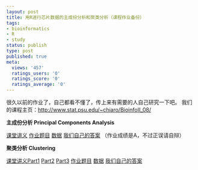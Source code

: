 ```yaml
---
layout: post
title: 用R进行芯片数据的主成份分析和聚类分析（课程作业备份）
tags:
- bioinformatics
- R
- study
status: publish
type: post
published: true
meta:
  views: '457'
  ratings_users: '0'
  ratings_score: '0'
  ratings_average: '0'
---
```

很久以前的作业了，自己都看不懂了，传上来有需要的人自己研究一下吧。
我们的课程主页：<a href="http://www.stat.psu.edu/~chiaro/BioinfoII_08/" target="_blank">http://www.stat.psu.edu/~chiaro/BioinfoII_08/</a>

<strong>主成份分析 Principal Components Analysis</strong>

<a href="http://www.stat.psu.edu/~chiaro/BioinfoII_08/Dim_Red_PCA.pdf" target="_blank">课堂讲义</a> <a href="http://www.stat.psu.edu/~chiaro/BioinfoII_08/pca_data_hmw.pdf" target="_blank">作业题目</a> <a href="http://www.stat.psu.edu/~chiaro/BioinfoII_08/yeast_cycle.txt" target="_blank">数据</a> <a href="https://dl.getdropbox.com/u/308058/blog/200908/PCA_answer.doc" target="_self">我们自己的答案</a> （作业成绩是A，不过正误请自辩）

<strong>聚类分析 Clustering </strong>

<a href="http://www.stat.psu.edu/~chiaro/BioinfoII_08/Clust_1.pdf" target="_blank">课堂讲义Part1</a> <a href="http://www.stat.psu.edu/~chiaro/BioinfoII_08/Clust_2.pdf" target="_blank">Part2</a> <a href="http://www.stat.psu.edu/~chiaro/BioinfoII_08/Clust_3.pdf" target="_blank">Part3</a> <a href="http://www.stat.psu.edu/~chiaro/BioinfoII_08/clust_data_hmw.pdf" target="_blank">作业题目</a> <a href="http://www.stat.psu.edu/~chiaro/BioinfoII_08/yeast_shock.txt" target="_blank">数据</a> <a href="https://dl.getdropbox.com/u/308058/blog/200908/clustering.doc" target="_self">我们自己的答案 </a>
